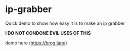 # ip-grabber

Quick demo to show how easy it is to make an ip grabber

**I DO NOT CONDONE EVIL USES OF THIS**

demo here (https://brog.land)
